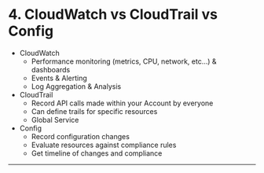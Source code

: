 # 4. CloudWatch vs CloudTrail vs Config

- CloudWatch
    - Performance monitoring (metrics, CPU, network, etc…) & dashboards
    - Events & Alerting
    - Log Aggregation & Analysis
- CloudTrail
    - Record API calls made within your Account by everyone
    - Can define trails for specific resources
    - Global Service
- Config
    - Record configuration changes
    - Evaluate resources against compliance rules
    - Get timeline of changes and compliance

---